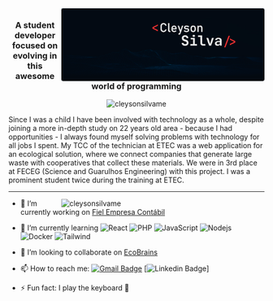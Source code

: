 <img src="./.github/cleyson-assinatura.png" alt="cleysonsilvame" min-width="400px" max-width="400px" width="400px" align="right"/> 
<h3 align="center">A student developer focused on evolving in this awesome world of programming</h3>

<p align="center">
  <img src="https://komarev.com/ghpvc/?username=cleysonsilvame" alt="cleysonsilvame" />
</p>
  
<p>
  Since I was a child I have been involved with technology as a whole, despite joining a more in-depth study on 22 years old area - because I had opportunities - I always found myself solving problems with technology for all jobs I spent. My TCC of the technician at ETEC was a web application for an ecological solution, where we connect companies that generate large waste with cooperatives that collect these materials. We were in 3rd place at FECEG (Science and Guarulhos Engineering) with this project. I was a prominent student twice during the training at ETEC.
 </p>
 
  ---


  <img src="https://github-readme-stats.vercel.app/api?username=cleysonsilvame&show_icons=true&bg_color=151515&title_color=fff&text_color=9f9f9f&icon_color=FD3838" alt="cleysonsilvame" min-width="400px" max-width="400px" width="400px" align="right"/> 
  
  
- 🔭 I’m currently working on [Fiel Empresa Contábil](http://www.fielcontabil.com.br)
- 🌱 I’m currently learning
  ![React](https://img.shields.io/badge/React-20232A?logo=react&logoColor=61DAFB)
  ![PHP](https://img.shields.io/badge/PHP-777BB4?logo=php&logoColor=white)
  ![JavaScript](https://img.shields.io/badge/JavaScript-F7DF1E?logo=javascript&logoColor=black)
  ![Nodejs](https://img.shields.io/badge/Node.js-43853D?logo=node.js&logoColor=white)
  ![Docker](https://img.shields.io/badge/Docker-2496ED?logo=docker&logoColor=white)
  ![Tailwind](https://img.shields.io/badge/Tailwind_CSS-38B2AC?logo=tailwind-css&logoColor=white)

- 👯 I’m looking to collaborate on [EcoBrains](https://github.com/onlybrains/WebSite-EcoBrains)
- 📫 How to reach me: [![Gmail Badge](https://img.shields.io/badge/-cleysonsilva.me@gmail.com-c14438?logo=Gmail&logoColor=white&link=mailto:cleysonsilva.me@gmail.com)](mailto:cleysonsilva.me@gmail.com) [![Linkedin Badge](https://img.shields.io/badge/-Linkedin-0e76a8?logo=Linkedin&logoColor=white&link=https://www.linkedin.com/in/cleyson-silva-639b01188/)]
- ⚡ Fun fact: I play the keyboard :musical_keyboard:

